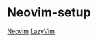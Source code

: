 # Neovim-setup

[Neovim](https://github.com/neovim/neovim/blob/master/INSTALL.md)
[LazyVim](https://www.lazyvim.org/installation)

